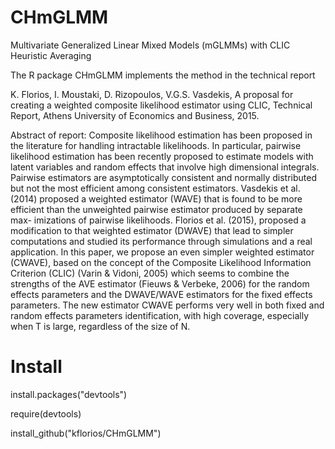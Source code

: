 # CHmGLMM
Multivariate Generalized Linear Mixed Models (mGLMMs) with CLIC Heuristic Averaging

The R package CHmGLMM implements the method in the technical report

K. Florios, I. Moustaki, D. Rizopoulos, V.G.S. Vasdekis, 
A proposal for creating a weighted composite likelihood estimator using CLIC, 
Technical Report, Athens University of Economics and Business, 2015.

Abstract of report:
Composite likelihood estimation has been proposed in the literature for handling
intractable likelihoods. In particular, pairwise likelihood estimation has been recently
proposed to estimate models with latent variables and random effects that involve high
dimensional integrals. Pairwise estimators are asymptotically consistent and normally
distributed but not the most efficient among consistent estimators.
Vasdekis et al. (2014) proposed a weighted estimator (WAVE) that is found to
be more efficient than the unweighted pairwise estimator produced by separate max-
imizations of pairwise likelihoods. Florios et al. (2015), proposed a modification to
that weighted estimator (DWAVE) that lead to simpler computations and studied its
performance through simulations and a real application.
In this paper, we propose an even simpler weighted estimator (CWAVE), based
on the concept of the Composite Likelihood Information Criterion (CLIC) (Varin &
Vidoni, 2005) which seems to combine the strengths of the AVE estimator (Fieuws &
Verbeke, 2006) for the random effects parameters and the DWAVE/WAVE estimators
for the fixed effects parameters. The new estimator CWAVE performs very well in both
fixed and random effects parameters identification, with high coverage, especially when
T is large, regardless of the size of N.

# Install
install.packages("devtools")

require(devtools)

install_github("kflorios/CHmGLMM")
